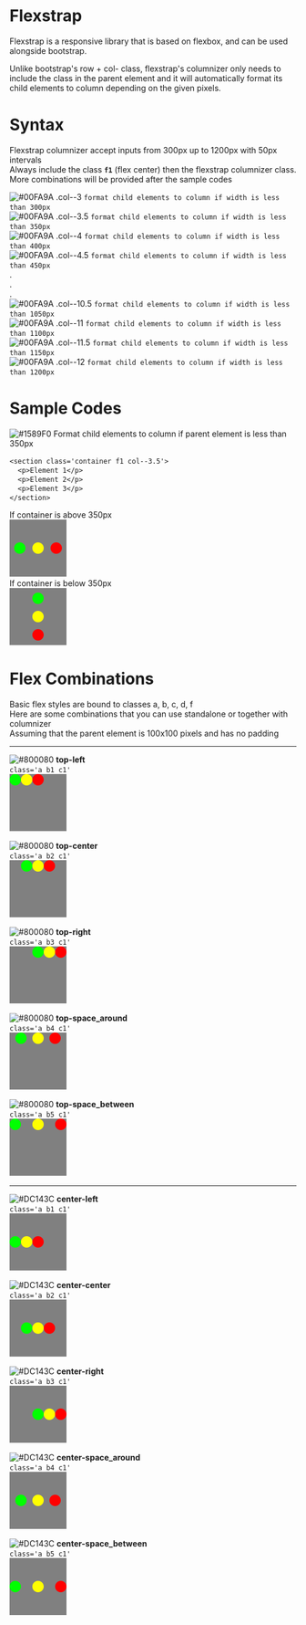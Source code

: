 # Flexstrap
Flexstrap is a responsive library that is based on flexbox, and can be used alongside bootstrap.

Unlike bootstrap's row + col- class, flexstrap's columnizer only needs to include the class in the parent element and it will automatically format its child elements to column depending on the given pixels.

# Syntax
Flexstrap columnizer accept inputs from 300px up to 1200px with 50px intervals  
Always include the class **`f1`** (flex center) then the flexstrap columnizer class.  
More combinations will be provided after the sample codes    

![#00FA9A](https://placehold.it/15/00FA9A/000000?text=+) .col--3 `format child elements to column if width is less than 300px`  
![#00FA9A](https://placehold.it/15/00FA9A/000000?text=+) .col--3.5 `format child elements to column if width is less than 350px`  
![#00FA9A](https://placehold.it/15/00FA9A/000000?text=+) .col--4 `format child elements to column if width is less than 400px`  
![#00FA9A](https://placehold.it/15/00FA9A/000000?text=+) .col--4.5 `format child elements to column if width is less than 450px`  
.  
.  
.  
![#00FA9A](https://placehold.it/15/00FA9A/000000?text=+) .col--10.5 `format child elements to column if width is less than 1050px`  
![#00FA9A](https://placehold.it/15/00FA9A/000000?text=+) .col--11 `format child elements to column if width is less than 1100px`  
![#00FA9A](https://placehold.it/15/00FA9A/000000?text=+) .col--11.5 `format child elements to column if width is less than 1150px`  
![#00FA9A](https://placehold.it/15/00FA9A/000000?text=+) .col--12 `format child elements to column if width is less than 1200px`  

# Sample Codes
![#1589F0](https://placehold.it/15/1589F0/000000?text=+) Format child elements to column if parent element is less than 350px  

```
<section class='container f1 col--3.5'>  
  <p>Element 1</p>  
  <p>Element 2</p>  
  <p>Element 3</p>  
</section>
```
If container is above 350px  
![pysql](https://raw.githubusercontent.com/jamesonfajardo/flexstrap/master/horizontal.png)  
If container is below 350px  
![pysql](https://raw.githubusercontent.com/jamesonfajardo/flexstrap/master/vertical.png)  

# Flex Combinations  
Basic flex styles are bound to classes a, b, c, d, f  
Here are some combinations that you can use standalone or together with columnizer  
Assuming that the parent element is 100x100 pixels and has no padding
___
![#800080](https://placehold.it/15/800080/000000?text=+) **top-left**  
`class='a b1 c1'`  
![pysql](https://raw.githubusercontent.com/jamesonfajardo/flexstrap/master/top-left.png)  

![#800080](https://placehold.it/15/800080/000000?text=+) **top-center**  
`class='a b2 c1'`  
![pysql](https://raw.githubusercontent.com/jamesonfajardo/flexstrap/master/top-mid.png)  

![#800080](https://placehold.it/15/800080/000000?text=+) **top-right**  
`class='a b3 c1'`  
![pysql](https://raw.githubusercontent.com/jamesonfajardo/flexstrap/master/top-right.png)  

![#800080](https://placehold.it/15/800080/000000?text=+) **top-space_around**  
`class='a b4 c1'`  
![pysql](https://raw.githubusercontent.com/jamesonfajardo/flexstrap/master/top-sa.png)  

![#800080](https://placehold.it/15/800080/000000?text=+) **top-space_between**  
`class='a b5 c1'`  
![pysql](https://raw.githubusercontent.com/jamesonfajardo/flexstrap/master/top-sb.png)  
___
![#DC143C](https://placehold.it/15/DC143C/000000?text=+) **center-left**  
`class='a b1 c1'`  
![pysql](https://raw.githubusercontent.com/jamesonfajardo/flexstrap/master/mid-left.png)  

![#DC143C](https://placehold.it/15/DC143C/000000?text=+) **center-center**  
`class='a b2 c1'`  
![pysql](https://raw.githubusercontent.com/jamesonfajardo/flexstrap/master/mid-mid.png)  

![#DC143C](https://placehold.it/15/DC143C/000000?text=+) **center-right**  
`class='a b3 c1'`  
![pysql](https://raw.githubusercontent.com/jamesonfajardo/flexstrap/master/mid-right.png)  

![#DC143C](https://placehold.it/15/DC143C/000000?text=+) **center-space_around**  
`class='a b4 c1'`  
![pysql](https://raw.githubusercontent.com/jamesonfajardo/flexstrap/master/mid-sa.png)  

![#DC143C](https://placehold.it/15/DC143C/000000?text=+) **center-space_between**  
`class='a b5 c1'`  
![pysql](https://raw.githubusercontent.com/jamesonfajardo/flexstrap/master/mid-sb.png)  
